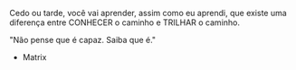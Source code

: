 Cedo ou tarde, você vai aprender, assim como eu aprendi, que existe uma diferença entre CONHECER o caminho e TRILHAR o caminho.

"Não pense que é capaz. Saiba que é."

- Matrix
<!---
fredsauer/fredsauer is a ✨ special ✨ repository because its `README.md` (this file) appears on your GitHub profile.
You can click the Preview link to take a look at your changes.
--->
